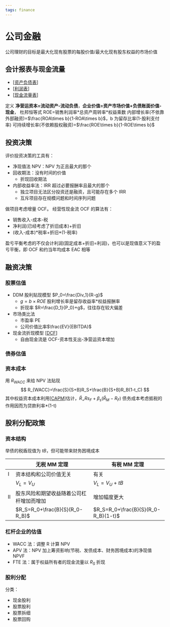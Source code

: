 ```yaml
---
tags: finance
---
```

# 公司金融

公司理财的目标是最大化现有股票的每股价值/最大化现有股东权益的市场价值

## 会计报表与现金流量

- [[资产负债表]]
- [[利润表]]
- [[现金流量表]]

定义 **净营运资本=流动资产-流动负债**，**企业价值=资产市场价值+负债账面价值-现金**，
杜邦恒等式 ROE=销售利润率\*总资产周转率\*权益乘数
内部增长率(不依靠外部融资)=$\frac{ROA\times b}{1-ROA\times b}$，b 为留存比率(1-股利支付率)
可持续增长率(不依赖股权融资)=$\frac{ROE\times b}{1-ROE\times b}$

## 投资决策

评价投资决策的工具有：

- 净现值法 NPV：NPV 为正且最大的那个
- 回收期法：没有时间的价值
  - 折现回收期法
- 内部收益率法：IRR 超过必要报酬率且最大的那个
  - 独立项目无法区分投资还是融资，且可能存在多个 IRR
  - 互斥项目存在规模问题和时间序列问题

做项目考虑增量 OCF。
经营性现金流 OCF 的算法有：

- 销售收入-成本-税
- 净利润(已经考虑了折旧成本)+折旧
- (收入-成本)\*税率+折旧\*(1-税率)

盈亏平衡考虑的不仅会计利润(固定成本+折旧=利润)，也可以是现值意义下的盈亏平衡，即 OCF 和约当年均成本 EAC 相等

## 融资决策

### 股票估值

- DDM 股利贴现模型 $P_0=\frac{Div_1}{R-g}$
  - $g=b \times ROE$ 股利增长率是留存收益率*权益报酬率
  - 折现率 $R=\frac{D_1}{P_0}+g$，往往存在较大偏差
- 市场类比法
  - 市盈率 PE
  - 公司价值比率$\frac{EV}{EBITDA}$
- 现金流折现模型 [[DCF]]
  - 自由现金流是 OCF-资本性支出-净营运资本增加

### 债券估值

### 资本成本

用 $R_{WACC}$ 来给 NPV 法贴现
$$
R_{WACC}=\frac{S}{S+B}R_S+\frac{B}{S+B}R_B(1-t_C)
$$
其中权益资本成本利用[[CAPM]]估计，$\bar{R}_=Rs_F+\beta_s(\bar{R}_M-R_F)$
债务成本考虑抵税的作用因而为贷款利率*(1-t)

## 股利分配政策

### 资本结构

举债的税盾现值为 $tB$，但可能带来财务困境成本

|     | 无税 MM 定理                             | 有税 MM 定理                        |
| --- | ---------------------------------------- | ----------------------------------- |
| I   | 资本结构和公司价值无关                   | 有关                                |
|     | $V_L=V_U$                                | $V_L=V_U+tB$                        |
| II  | 股东风险和期望收益随着公司杠杆增加而增加 | 增加幅度更大                        |
|     | $R_S=R_0+\frac{B}{S}(R_0-R_B)$           | $R_S=R_0+\frac{B}{S}(R_0-R_B)(1-t)$ |

### 杠杆企业的估值

- WACC 法：调整 R 计算 NPV
- APV 法：NPV 加上筹资影响(节税、发债成本、财务困境成本)的净现值 NPVF
- FTE 法：属于权益所有者的现金流量以 $R_S$ 折现

### 股利分配

分类：

- 现金股利
- 股票股利
- 股票拆细
- 股票回购

[//begin]: # "Autogenerated link references for markdown compatibility"
[资产负债表]: ../accounting/资产负债表.md "资产负债表"
[利润表]: ../accounting/利润表.md "利润表"
[现金流量表]: ../accounting/现金流量表.md "现金流量表"
[DCF]: DCF.md "DCF"
[CAPM]: CAPM.md "CAPM"
[//end]: # "Autogenerated link references"
